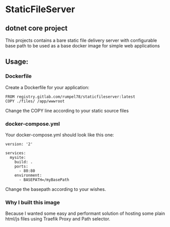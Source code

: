 # StaticFileServer
## dotnet core project

This projects contains a bare static file delivery server with configurable base path to be used as a base docker image for simple web applications

## Usage:

### Dockerfile
Create a Dockerfile for your application:

```
FROM registry.gitlab.com/rumpel78/staticfileserver:latest
COPY ./files/ /app/wwwroot
```
Change the COPY line according to your static source files

### docker-compose.yml
Your docker-compose.yml should look like this one:
```
version: '2'

services:
  mysite:    
    build: .
    ports:
      - 80:80
    environment:
      - BASEPATH=/myBasePath
```

Change the basepath according to your wishes.

### Why I built this image

Because I wanted some easy and performant solution of hosting some plain html/js files using Traefik Proxy and Path selector.